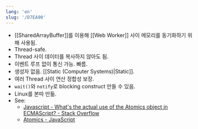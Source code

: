```yaml
---
lang: 'en'
slug: '/D7EA90'
---
```


- [[SharedArrayBuffer]]를 이용해 [[Web Worker]] 사이 메모리를 동기화하기 위해 사용됨.
- Thread-safe.
- Thread 사이 데이터를 복사하지 않아도 됨.
- 이벤트 루프 없이 통신 가능. 빠름.
- 생성자 없음. [[Static (Computer Systems)|Static]].
- 여러 Thread 사이 연산 정합성 보장.
- `wait()`와 `notify`로 blocking construct 만들 수 있음.
- Linux를 본따 만듦.
- See:
  - [Javascript - What's the actual use of the Atomics object in ECMAScript? - Stack Overflow](https://stackoverflow.com/questions/45870869/whats-the-actual-use-of-the-atomics-object-in-ecmascript)
  - [Atomics - JavaScript](https://developer.mozilla.org/en-US/docs/Web/JavaScript/Reference/Global_Objects/Atomics)
